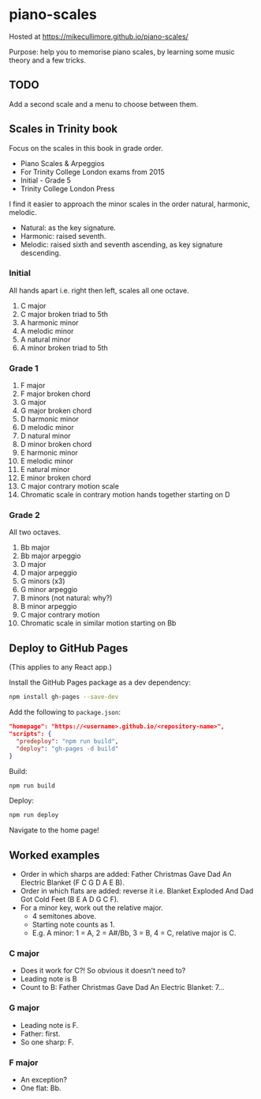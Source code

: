 # piano-scales

Hosted at https://mikecullimore.github.io/piano-scales/

Purpose: help you to memorise piano scales, by learning some music theory and a few tricks.

## TODO

Add a second scale and a menu to choose between them.

## Scales in Trinity book

Focus on the scales in this book in grade order.

- Piano Scales & Arpeggios
- For Trinity College London exams from 2015
- Initial - Grade 5
- Trinity College London Press

I find it easier to approach the minor scales in the order natural, harmonic, melodic.

- Natural: as the key signature.
- Harmonic: raised seventh.
- Melodic: raised sixth and seventh ascending, as key signature descending.

### Initial

All hands apart i.e. right then left, scales all one octave.

1. C major
1. C major broken triad to 5th
1. A harmonic minor
1. A melodic minor
1. A natural minor
1. A minor broken triad to 5th

### Grade 1

1. F major
1. F major broken chord
1. G major
1. G major broken chord
1. D harmonic minor
1. D melodic minor
1. D natural minor
1. D minor broken chord
1. E harmonic minor
1. E melodic minor
1. E natural minor
1. E minor broken chord
1. C major contrary motion scale
1. Chromatic scale in contrary motion hands together starting on D

### Grade 2

All two octaves.

1. Bb major
1. Bb major arpeggio
1. D major
1. D major arpeggio
1. G minors (x3)
1. G minor arpeggio
1. B minors (not natural: why?)
1. B minor arpeggio
1. C major contrary motion
1. Chromatic scale in similar motion starting on Bb

## Deploy to GitHub Pages

(This applies to any React app.)

Install the GitHub Pages package as a dev dependency:

```bash
npm install gh-pages --save-dev
```

Add the following to `package.json`:

```json
"homepage": "https://<username>.github.io/<repository-name>",
"scripts": {
  "predeploy": "npm run build",
  "deploy": "gh-pages -d build"
}
```

Build:

```bash
npm run build
```

Deploy:

```bash
npm run deploy
```

Navigate to the home page!

## Worked examples

- Order in which sharps are added: Father Christmas Gave Dad An Electric Blanket (F C G D A E B).
- Order in which flats are added: reverse it i.e. Blanket Exploded And Dad Got Cold Feet (B E A D G C F).
- For a minor key, work out the relative major.
    - 4 semitones above.
    - Starting note counts as 1.
    - E.g. A minor: 1 = A, 2 = A#/Bb, 3 = B, 4 = C, relative major is C.

### C major

- Does it work for C?! So obvious it doesn't need to?
- Leading note is B
- Count to B: Father Christmas Gave Dad An Electric Blanket: 7...

### G major

- Leading note is F.
- Father: first.
- So one sharp: F.

### F major

- An exception?
- One flat: Bb.
